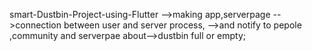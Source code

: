 smart-Dustbin-Project-using-Flutter
-->making app,serverpage 
-->connection between user and server process,
-->and notify  to pepole ,community and serverpae about-->dustbin full or empty;
